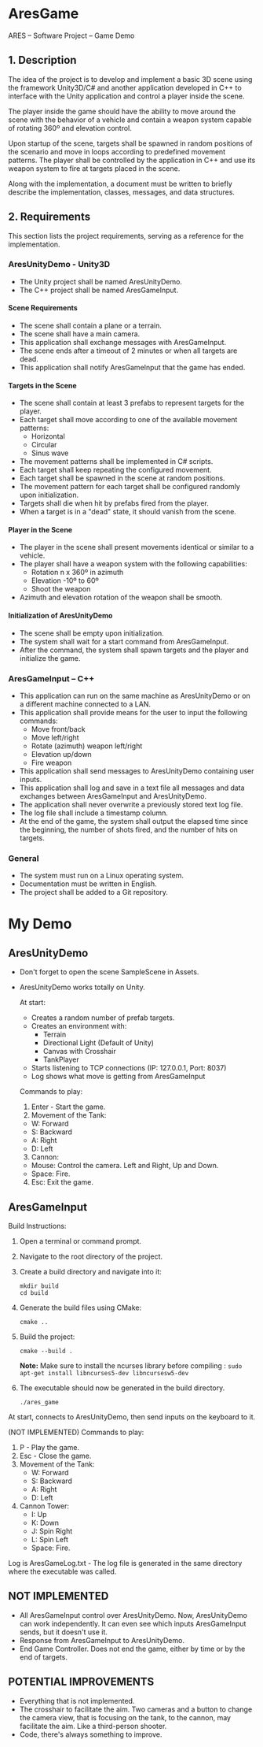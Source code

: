 # AresGame
ARES – Software Project – Game Demo

## 1. Description
The idea of the project is to develop and implement a basic 3D scene using the framework Unity3D/C# and another application developed in C++ to interface with the Unity application and control a player inside the scene.

The player inside the game should have the ability to move around the scene with the behavior of a vehicle and contain a weapon system capable of rotating 360º and elevation control.

Upon startup of the scene, targets shall be spawned in random positions of the scenario and move in loops according to predefined movement patterns. The player shall be controlled by the application in C++ and use its weapon system to fire at targets placed in the scene.

Along with the implementation, a document must be written to briefly describe the implementation, classes, messages, and data structures.

## 2. Requirements
This section lists the project requirements, serving as a reference for the implementation.

### AresUnityDemo - Unity3D
- The Unity project shall be named AresUnityDemo.
- The C++ project shall be named AresGameInput.

#### Scene Requirements
- The scene shall contain a plane or a terrain.
- The scene shall have a main camera.
- This application shall exchange messages with AresGameInput.
- The scene ends after a timeout of 2 minutes or when all targets are dead.
- This application shall notify AresGameInput that the game has ended.

#### Targets in the Scene
- The scene shall contain at least 3 prefabs to represent targets for the player.
- Each target shall move according to one of the available movement patterns:
  - Horizontal
  - Circular
  - Sinus wave
- The movement patterns shall be implemented in C# scripts.
- Each target shall keep repeating the configured movement.
- Each target shall be spawned in the scene at random positions.
- The movement pattern for each target shall be configured randomly upon initialization.
- Targets shall die when hit by prefabs fired from the player.
- When a target is in a "dead" state, it should vanish from the scene.

#### Player in the Scene
- The player in the scene shall present movements identical or similar to a vehicle.
- The player shall have a weapon system with the following capabilities:
  - Rotation n x 360º in azimuth
  - Elevation -10º to 60º
  - Shoot the weapon
- Azimuth and elevation rotation of the weapon shall be smooth.

#### Initialization of AresUnityDemo
- The scene shall be empty upon initialization.
- The system shall wait for a start command from AresGameInput.
- After the command, the system shall spawn targets and the player and initialize the game.

### AresGameInput – C++
- This application can run on the same machine as AresUnityDemo or on a different machine connected to a LAN.
- This application shall provide means for the user to input the following commands:
  - Move front/back
  - Move left/right
  - Rotate (azimuth) weapon left/right
  - Elevation up/down
  - Fire weapon
- This application shall send messages to AresUnityDemo containing user inputs.
- This application shall log and save in a text file all messages and data exchanges between AresGameInput and AresUnityDemo.
- The application shall never overwrite a previously stored text log file.
- The log file shall include a timestamp column.
- At the end of the game, the system shall output the elapsed time since the beginning, the number of shots fired, and the number of hits on targets.

### General
- The system must run on a Linux operating system.
- Documentation must be written in English.
- The project shall be added to a Git repository.

# My Demo

## AresUnityDemo
- Don't forget to open the scene SampleScene in Assets.
- AresUnityDemo works totally on Unity.
  
  At start:
  - Creates a random number of prefab targets.
  - Creates an environment with:
    - Terrain
    - Directional Light (Default of Unity)
    - Canvas with Crosshair
    - TankPlayer
  - Starts listening to TCP connections (IP: 127.0.0.1, Port: 8037)
  - Log shows what move is getting from AresGameInput
  
  Commands to play:
  1. Enter - Start the game.
  2. Movement of the Tank:
    - W: Forward
    - S: Backward
    - A: Right
    - D: Left
  3. Cannon:
    - Mouse: Control the camera. Left and Right, Up and Down.
    - Space: Fire.
  4. Esc: Exit the game.

## AresGameInput
  
  Build Instructions:
  1. Open a terminal or command prompt.
  2. Navigate to the root directory of the project.
  3. Create a build directory and navigate into it:
     ```
     mkdir build
     cd build
     ```
  4. Generate the build files using CMake:
     ```
     cmake ..
     ```
  5. Build the project:
     ```
     cmake --build .
     ```
     **Note:** Make sure to install the ncurses library before compiling :
               ```
                 sudo apt-get install libncurses5-dev libncursesw5-dev
               ```
     
  7. The executable should now be generated in the build directory.  
     ```
     ./ares_game
     ```
  
  At start, connects to AresUnityDemo, then send inputs on the keyboard to it.

  (NOT IMPLEMENTED)
  Commands to play:
  1. P - Play the game.
  2. Esc - Close the game.
  3. Movement of the Tank:
     - W: Forward
     - S: Backward
     - A: Right
     - D: Left
  4. Cannon Tower:
     - I: Up
     - K: Down
     - J: Spin Right
     - L: Spin Left
     - Space: Fire.


  Log is AresGameLog.txt - The log file is generated in the same directory where the executable was called.

## NOT IMPLEMENTED

- All AresGameInput control over AresUnityDemo. Now, AresUnityDemo can work independently. It can even see which inputs AresGameInput sends, but it doesn't use it.
- Response from AresGameInput to AresUnityDemo.
- End Game Controller. Does not end the game, either by time or by the end of targets.

## POTENTIAL IMPROVEMENTS

- Everything that is not implemented.
- The crosshair to facilitate the aim. Two cameras and a button to change the camera view, that is focusing on the tank, to the cannon, may facilitate the aim. Like a third-person shooter.
- Code, there's always something to improve.
